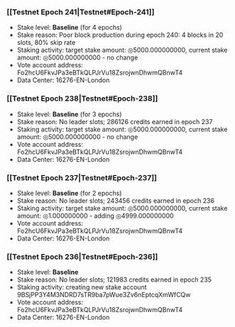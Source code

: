 ### [[Testnet Epoch 241|Testnet#Epoch-241]]
* Stake level: **Baseline** (for 4 epochs)
* Stake reason: Poor block production during epoch 240: 4 blocks in 20 slots, 80% skip rate
* Staking activity: target stake amount: ◎5000.000000000, current stake amount: ◎5000.000000000 - no change
* Vote account address: Fo2hcU6FkvJPa3eBTkQLPJrVu18ZsrojwnDhwmQBnwT4
* Data Center: 16276-EN-London
### [[Testnet Epoch 238|Testnet#Epoch-238]]
* Stake level: **Baseline** (for 3 epochs)
* Stake reason: No leader slots; 286126 credits earned in epoch 237
* Staking activity: target stake amount: ◎5000.000000000, current stake amount: ◎5000.000000000 - no change
* Vote account address: Fo2hcU6FkvJPa3eBTkQLPJrVu18ZsrojwnDhwmQBnwT4
* Data Center: 16276-EN-London
### [[Testnet Epoch 237|Testnet#Epoch-237]]
* Stake level: **Baseline** (for 2 epochs)
* Stake reason: No leader slots; 243456 credits earned in epoch 236
* Staking activity: target stake amount: ◎5000.000000000, current stake amount: ◎1.000000000 - adding ◎4999.000000000
* Vote account address: Fo2hcU6FkvJPa3eBTkQLPJrVu18ZsrojwnDhwmQBnwT4
* Data Center: 16276-EN-London
### [[Testnet Epoch 236|Testnet#Epoch-236]]
* Stake level: **Baseline**
* Stake reason: No leader slots; 121983 credits earned in epoch 235
* Staking activity: creating new stake account 9BSjPP3Y4M3NDRD7sTR9ba7pWue3Zv6nEptcqXmWfCQw
* Vote account address: Fo2hcU6FkvJPa3eBTkQLPJrVu18ZsrojwnDhwmQBnwT4
* Data Center: 16276-EN-London